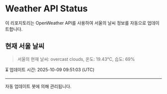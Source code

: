 
# Weather API Status

이 리포지토리는 OpenWeather API를 사용하여 서울의 날씨 정보를 자동으로 업데이트합니다.

## 현재 서울 날씨
> 서울의 현재 날씨: overcast clouds, 온도: 19.43°C, 습도: 69%

⏳ 업데이트 시간: 2025-10-09 09:51:03 (UTC)

---
자동 업데이트 봇에 의해 관리됩니다.
